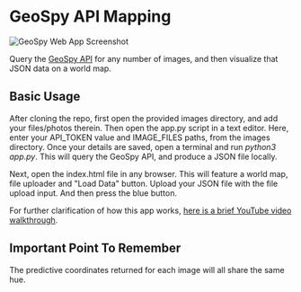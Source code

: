 # GeoSpy API Mapping

![GeoSpy Web App Screenshot](https://hosting.photobucket.com/images/i/bernhoftbret/geospy-web-app-screenshot.png)

Query the [GeoSpy API](https://dev.geospy.ai/docs/routes#overview) for any number of images, and then visualize that JSON data on a world map.

## Basic Usage
After cloning the repo, first open the provided images directory, and add your files/photos therein. Then open the app.py script in a text editor. Here, enter your API_TOKEN value and IMAGE_FILES paths, from the images directory. Once your details are saved, open a terminal and run *python3 app.py*. This will query the GeoSpy API, and produce a JSON file locally.

Next, open the index.html file in any browser. This will feature a world map, file uploader and "Load Data" button. Upload your JSON file with the file upload input. And then press the blue button.

For further clarification of how this app works, [here is a brief YouTube video walkthrough](https://youtu.be/6phQE0MY_ak).

## Important Point To Remember
The predictive coordinates returned for each image will all share the same hue.
